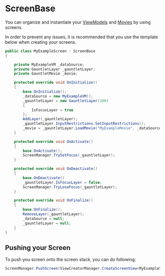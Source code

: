 # ScreenBase

You can organize and instantiate your [ViewModels](viewmodel.md) and [Movies](../_xmldocs/movie.md) by using screens.

In order to prevent any issues, it is recommended that you use the template below when creating your screens.

```csharp
public class MyExampleScreen : ScreenBase
{

    private MyExampleVM _dataSource;
    private GauntletLayer _gauntletLayer;
    private GauntletMovie _movie;

    protected override void OnInitialize()
    {
        base.OnInitialize();
        _dataSource = new MyExampleVM();
        _gauntletLayer = new GauntletLayer(100)
        {
            IsFocusLayer = true
        };
        AddLayer(_gauntletLayer);
        _gauntletLayer.InputRestrictions.SetInputRestrictions();
        _movie = _gauntletLayer.LoadMovie("MyExampleMovie", _dataSource);
    }

    protected override void OnActivate()
    {
        base.OnActivate();
        ScreenManager.TrySetFocus(_gauntletLayer);
    }

    protected override void OnDeactivate()
    {
        base.OnDeactivate()
        _gauntletLayer.IsFocusLayer = false;
        ScreenManager.TryLoseFocus(_gauntletLayer);
    }

    protected override void OnFinalize()
    {
        base.OnFinalize();
        RemoveLayer(_gauntletLayer);
        _dataSource = null;
        _gauntletLayer = null;
    }
}
```

## Pushing your Screen

To push you screen onto the screen stack, you can do following:

```csharp
ScreenManager.PushScreen(ViewCreatorManager.CreateScreenView<MyExampleScreen>());
```
